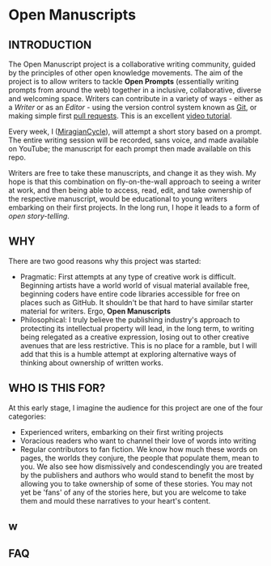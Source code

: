 # Open Manuscripts

## INTRODUCTION
The Open Manuscript project is a collaborative writing community, guided by the principles of other open knowledge movements. The aim of the project is to allow writers to tackle **Open Prompts** (essentially writing prompts from around the web) together in a inclusive, collaborative, diverse and welcoming space. Writers can contribute in a variety of ways - either as a *Writer* or as an *Editor* - using the version control system known as [Git](https://git-scm.com/), or making simple first [pull requests](https://www.firsttimersonly.com/). This is an excellent [video tutorial](https://www.youtube.com/watch?v=rgbCcBNZcdQ).

Every week, I ([MiragianCycle](https://theena.net/)), will attempt a short story based on a prompt. The entire writing session will be recorded, sans voice, and made available on YouTube; the manuscript for each prompt then made available on this repo. 

Writers are free to take these manuscripts, and change it as they wish. My hope is that this combination on fly-on-the-wall approach to seeing a writer at work, and then being able to access, read, edit, and take ownership of the respective manuscript, would be educational to young writers embarking on their first projects. In the long run, I hope it leads to a form of *open story-telling*.  

## WHY 

There are two good reasons why this project was started: 

- Pragmatic: First attempts at any type of creative work is difficult. Beginning artists have a world world of visual material available free, beginning coders have entire code libraries accessible for free on places such as GitHub. It shouldn't be that hard to have similar starter material for writers. Ergo, **Open Manuscripts** 
- Philosophical: I truly believe the publishing industry's approach to protecting its intellectual property will lead, in the long term, to writing being relegated as a creative expression, losing out to other creative avenues that are less restrictive. This is no place for a ramble, but I will add that this is a humble attempt at exploring alternative ways of thinking about ownership of written works. 


## WHO IS THIS FOR? 

At this early stage, I imagine the audience for this project are one of the four categories: 

- Experienced writers, embarking on their first writing projects 
- Voracious readers who want to channel their love of words into writing 
- Regular contributors to fan fiction. We know how much these words on pages, the worlds they conjure, the people that populate them, mean to you. We also see how dismissively and condescendingly you are treated by the publishers and authors who would stand to benefit the most by allowing you to take ownership of some of these stories. You may not yet be 'fans' of any of the stories here, but you are welcome to take them and mould these narratives to your heart's content. 

## w

## FAQ
